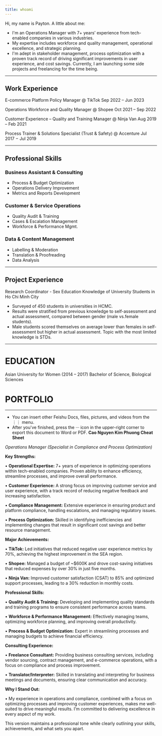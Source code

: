 ```yaml
---
title: whoami
---
```


Hi, my name is Payton. A little about me:
- I'm an Operations Manager with 7+ years’ experience from tech-enabled companies in various industries.
- My expertise includes workforce and quality management, operational excellence, and strategic planning.
- I'm adept in stakeholder management, process optimization with a proven track record of driving significant improvements in user experience, and cost savings.
Currently, I am launching some side projects and freelancing for the time being.
___
## Work Experience
E-commerce Platform Policy Manager @ TikTok
Sep 2022 – Jun 2023

Operations Workforce and Quality Manager @ Shopee
Oct 2021 – Sep 2022

Customer Experience – Quality and Training Manager @ Ninja Van
Aug 2019 – Feb 2021

Process Trainer & Solutions Specialist (Trust & Safety) @ Accenture
Jul 2017 − Jul 2019


---
## Professional Skills
### Business Assistant & Consulting
- Process & Budget Optimization
- Operations Delivery Improvement
- Metrics and Reports Development
### Customer & Service Operations
- Quality Audit & Training
- Cases & Escalation Management
- Workforce & Performance Mgmt.
### Data & Content Management
- Labelling & Moderation
- Translation & Proofreading
- Data Analysis
---
## Project Experience
Research Coordinator - Sex Education Knowledge of University Students in Ho Chi Minh City
- Surveyed of 450 students in universities in HCMC.  
- Results were stratified from previous knowledge to self-assessment and actual assessment, compared between gender (male vs.female students).  
- Male students scored themselves on average lower than females in self-assessment but higher in actual assessment. Topic with the most limited knowledge is STDs.
---
# EDUCATION
Asian University for Women (2014 – 2017)
Bachelor of Science, Biological Sciences
# PORTFOLIO
---
- You can insert other Feishu Docs, files, pictures, and videos from the ⋮⋮ menu.
- After you've finished, press the ··· icon in the upper-right corner to export this document to Word or PDF.
**Cao Nguyen Kim Phuong Cheat Sheet**

_Operations Manager_
_(Specialist in Compliance and Process Optimization)_

  

**Key Strengths:**



• **Operational Expertise:** 7+ years of experience in optimizing operations within tech-enabled companies. Proven ability to enhance efficiency, streamline processes, and improve overall performance.

• **Customer Experience:** A strong focus on improving customer service and user experience, with a track record of reducing negative feedback and increasing satisfaction.

• **Compliance Management:** Extensive experience in ensuring product and platform compliance, handling escalations, and managing regulatory issues.

• **Process Optimization:** Skilled in identifying inefficiencies and implementing changes that result in significant cost savings and better resource management.

  

**Major Achievements:**

  

• **TikTok:** Led initiatives that reduced negative user experience metrics by 70%, achieving the highest improvement in the SEA region.

• **Shopee:** Managed a budget of ~$600K and drove cost-saving initiatives that reduced expenses by over 30% in just five months.

• **Ninja Van:** Improved customer satisfaction (CSAT) to 85% and optimized support processes, leading to a 30% reduction in monthly costs.

  

**Professional Skills:**

  

• **Quality Audit & Training:** Developing and implementing quality standards and training programs to ensure consistent performance across teams.

• **Workforce & Performance Management:** Effectively managing teams, optimizing workforce planning, and improving overall productivity.

• **Process & Budget Optimization:** Expert in streamlining processes and managing budgets to achieve financial efficiency.

  

**Consulting Experience:**

  

• **Freelance Consultant:** Providing business consulting services, including vendor sourcing, contract management, and e-commerce operations, with a focus on compliance and process improvement.

• **Translator/Interpreter:** Skilled in translating and interpreting for business meetings and documents, ensuring clear communication and accuracy.

  

**Why I Stand Out:**

  

• My experience in operations and compliance, combined with a focus on optimizing processes and improving customer experiences, makes me well-suited to drive meaningful results. I’m committed to delivering excellence in every aspect of my work.

  

This version maintains a professional tone while clearly outlining your skills, achievements, and what sets you apart.